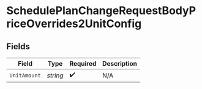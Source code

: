# SchedulePlanChangeRequestBodyPriceOverrides2UnitConfig


## Fields

| Field              | Type               | Required           | Description        |
| ------------------ | ------------------ | ------------------ | ------------------ |
| `UnitAmount`       | *string*           | :heavy_check_mark: | N/A                |